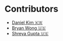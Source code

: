 # Contributors
- [Daniel Kim 🇰🇷](twitter.com/journeyer_)
- [Bryan Wong 🇺🇸](twitter.com/brywong)
- [Shreya Gupta 🇺🇸](twitter.com/shreyagupta)